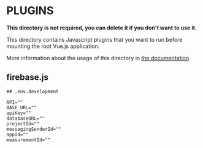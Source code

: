 # PLUGINS

**This directory is not required, you can delete it if you don't want to use it.**

This directory contains Javascript plugins that you want to run before mounting the root Vue.js application.

More information about the usage of this directory in [the documentation](https://nuxtjs.org/guide/plugins).


## firebase.js
```shell
## .env.development

API=""
BASE_URL=""
apiKey=""
databaseURL=""
projectId=""
messagingSenderId=""
appId=""
measurementId=""
```
